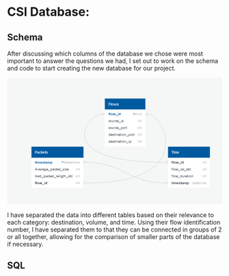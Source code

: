 # CSI Database:

## Schema
After discussing which columns of the database we chose were most important to answer the questions we had, I set out to work on the schema and code to start creating the new database for our project.

![](schema.PNG)

I have separated the data into different tables based on their relevance to each category: destination, volume, and time. Using their flow identification number, I have separated them to that they can be connected in groups of 2 or all together, allowing for the comparison of smaller parts of the database if necessary.

## SQL
